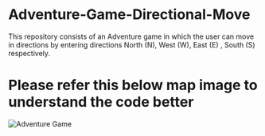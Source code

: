 # Adventure-Game-Directional-Move
This repository consists of an Adventure game in which the user can move in directions by entering directions North (N), West (W), East (E) , South (S) respectively.

# Please refer this below map image to understand the code better

![Adventure Game](photos/Adventure_Game.JPG)